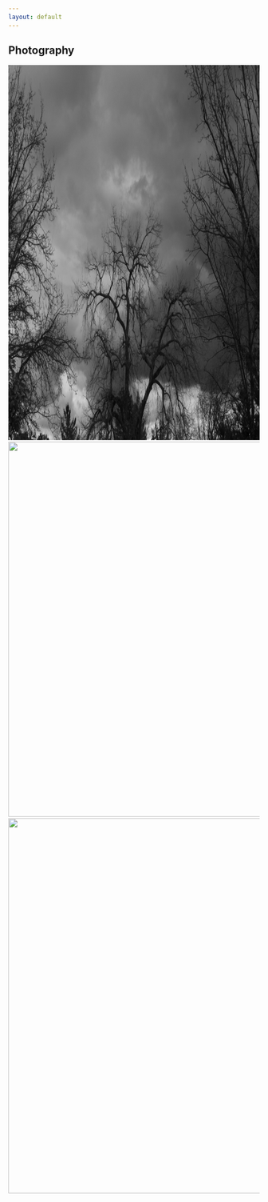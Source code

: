 ```yaml
---
layout: default
---
```


## Photography

<img src="oaktree.jpg" width="750" height="750">     


<img src="spanish_moss_1.jpg" width="1000" height="750">     


<img src="spanish_moss_2.jpg" width="1250" height="750">     

